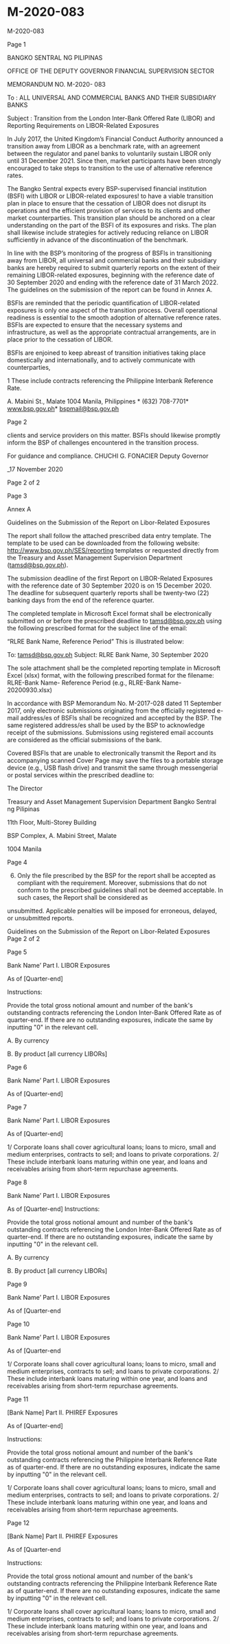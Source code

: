 # M-2020-083

M-2020-083

Page 1

BANGKO SENTRAL NG PILIPINAS

OFFICE OF THE DEPUTY GOVERNOR FINANCIAL SUPERVISION SECTOR

MEMORANDUM NO. M-2020- 083

To : ALL UNIVERSAL AND COMMERCIAL BANKS AND THEIR SUBSIDIARY BANKS

Subject : Transition from the London Inter-Bank Offered Rate (LIBOR) and Reporting Requirements on LIBOR-Related Exposures

In July 2017, the United Kingdom’s Financial Conduct Authority announced a transition away from LIBOR as a benchmark rate, with an agreement between the regulator and panel banks to voluntarily sustain LIBOR only until 31 December 2021. Since then, market participants have been strongly encouraged to take steps to transition to the use of alternative reference rates.

The Bangko Sentral expects every BSP-supervised financial institution (BSFI) with LIBOR or LIBOR-related exposures! to have a viable transition plan in place to ensure that the cessation of LIBOR does not disrupt its operations and the efficient provision of services to its clients and other market counterparties. This transition plan should be anchored on a clear understanding on the part of the BSFI of its exposures and risks. The plan shall likewise include strategies for actively reducing reliance on LIBOR sufficiently in advance of the discontinuation of the benchmark.

In line with the BSP’s monitoring of the progress of BSFls in transitioning away from LIBOR, all universal and commercial banks and their subsidiary banks are hereby required to submit quarterly reports on the extent of their remaining LIBOR-related exposures, beginning with the reference date of 30 September 2020 and ending with the reference date of 31 March 2022. The guidelines on the submission of the report can be found in Annex A.

BSFls are reminded that the periodic quantification of LIBOR-related exposures is only one aspect of the transition process. Overall operational readiness is essential to the smooth adoption of alternative reference rates. BSFls are expected to ensure that the necessary systems and infrastructure, as well as the appropriate contractual arrangements, are in place prior to the cessation of LIBOR.

BSFls are enjoined to keep abreast of transition initiatives taking place domestically and internationally, and to actively communicate with counterparties,

1 These include contracts referencing the Philippine Interbank Reference Rate.

A. Mabini St., Malate 1004 Manila, Philippines * (632) 708-7701* www.bsp.gov.ph* bspmail@bsp.gov.ph

Page 2

clients and service providers on this matter. BSFls should likewise promptly inform the BSP of challenges encountered in the transition process.

For guidance and compliance.  CHUCHI G. FONACIER Deputy Governor

_17 November 2020

Page 2 of 2

Page 3

Annex A

Guidelines on the Submission of the Report on Libor-Related Exposures

The report shall follow the attached prescribed data entry template. The template to be used can be downloaded from the following website: http://www.bsp.gov.ph/SES/reporting templates or requested directly from the Treasury and Asset Management Supervision Department (tamsd@bsp.gov.ph).

The submission deadline of the first Report on LIBOR-Related Exposures with the reference date of 30 September 2020 is on 15 December 2020. The deadline for subsequent quarterly reports shall be twenty-two (22) banking days from the end of the reference quarter.

The completed template in Microsoft Excel format shall be electronically submitted on or before the prescribed deadline to tamsd@bsp.gov.ph using the following prescribed format for the subject line of the email:

“RLRE Bank Name, Reference Period” This is illustrated below:

To: tamsd@bsp.gov.ph Subject: RLRE Bank Name, 30 September 2020

The sole attachment shall be the completed reporting template in Microsoft Excel (xlsx) format, with the following prescribed format for the filename: RLRE-Bank Name- Reference Period (e.g., RLRE-Bank Name-20200930.xlsx)

In accordance with BSP Memorandum No. M-2017-028 dated 11 September 2017, only electronic submissions originating from the officially registered e-mail address/es of BSFls shall be recognized and accepted by the BSP. The same registered address/es shall be used by the BSP to acknowledge receipt of the submissions. Submissions using registered email accounts are considered as the official submissions of the bank.

Covered BSFls that are unable to electronically transmit the Report and its accompanying scanned Cover Page may save the files to a portable storage device (e.g., USB flash drive) and transmit the same through messengerial or postal services within the prescribed deadline to:

The Director

Treasury and Asset Management Supervision Department Bangko Sentral ng Pilipinas

11th Floor, Multi-Storey Building

BSP Complex, A. Mabini Street, Malate

1004 Manila

Page 4

6. Only the file prescribed by the BSP for the report shall be accepted as compliant with the requirement. Moreover, submissions that do not conform to the prescribed guidelines shall not be deemed acceptable. In such cases, the Report shall be considered as

unsubmitted. Applicable penalties will be imposed for erroneous, delayed, or unsubmitted reports.

Guidelines on the Submission of the Report on Libor-Related Exposures Page 2 of 2

Page 5

Bank Name’ Part I. LIBOR Exposures

As of [Quarter-end]

Instructions:

Provide the total gross notional amount and number of the bank's outstanding contracts referencing the London Inter-Bank Offered Rate as of quarter-end. If there are no outstanding exposures, indicate the same by inputting "0" in the relevant cell.

A. By currency

B. By product [all currency LIBORs]

Page 6

Bank Name’ Part I. LIBOR Exposures

As of [Quarter-end]

Page 7

Bank Name’ Part I. LIBOR Exposures

As of [Quarter-end]

1/ Corporate loans shall cover agricultural loans; loans to micro, small and medium enterprises, contracts to sell; and loans to private corporations. 2/ These include interbank loans maturing within one year, and loans and receivables arising from short-term repurchase agreements.

Page 8

Bank Name’ Part I. LIBOR Exposures

As of [Quarter-end] Instructions:

Provide the total gross notional amount and number of the bank's outstanding contracts referencing the London Inter-Bank Offered Rate as of quarter-end. If there are no outstanding exposures, indicate the same by inputting "0" in the relevant cell.

A. By currency

B. By product [all currency LIBORs]

Page 9

Bank Name’ Part I. LIBOR Exposures

As of [Quarter-end

Page 10

Bank Name’ Part I. LIBOR Exposures

As of [Quarter-end

1/ Corporate loans shall cover agricultural loans; loans to micro, small and medium enterprises, contracts to sell; and loans to private corporations. 2/ These include interbank loans maturing within one year, and loans and receivables arising from short-term repurchase agreements.

Page 11

[Bank Name] Part Il. PHIREF Exposures

As of [Quarter-end]

Instructions:

Provide the total gross notional amount and number of the bank's outstanding contracts referencing the Philippine Interbank Reference Rate as of quarter-end. If there are no outstanding exposures, indicate the same by inputting "0" in the relevant cell.

1/ Corporate loans shall cover agricultural loans; loans to micro, small and medium enterprises, contracts to sell; and loans to private corporations. 2/ These include interbank loans maturing within one year, and loans and receivables arising from short-term repurchase agreements.

Page 12

[Bank Name] Part Il. PHIREF Exposures

As of [Quarter-end

Instructions:

Provide the total gross notional amount and number of the bank's outstanding contracts referencing the Philippine Interbank Reference Rate as of quarter-end. If there are no outstanding exposures, indicate the same by inputting "0" in the relevant cell.

1/ Corporate loans shall cover agricultural loans; loans to micro, small and medium enterprises, contracts to sell; and loans to private corporations. 2/ These include interbank loans maturing within one year, and loans and receivables arising from short-term repurchase agreements.